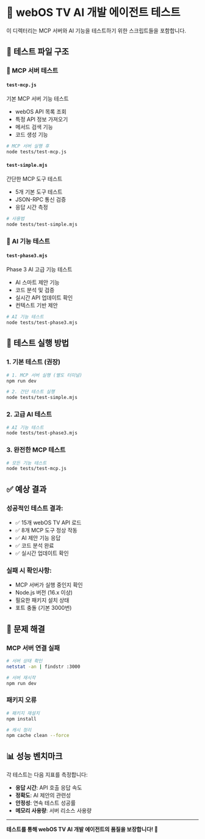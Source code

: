 # 🧪 webOS TV AI 개발 에이전트 테스트

이 디렉터리는 MCP 서버와 AI 기능을 테스트하기 위한 스크립트들을 포함합니다.

## 📁 테스트 파일 구조

### 🔧 MCP 서버 테스트

#### `test-mcp.js`
기본 MCP 서버 기능 테스트
- webOS API 목록 조회
- 특정 API 정보 가져오기
- 메서드 검색 기능
- 코드 생성 기능

```bash
# MCP 서버 실행 후
node tests/test-mcp.js
```

#### `test-simple.mjs`
간단한 MCP 도구 테스트
- 5개 기본 도구 테스트
- JSON-RPC 통신 검증
- 응답 시간 측정

```bash
# 사용법
node tests/test-simple.mjs
```

### 🤖 AI 기능 테스트

#### `test-phase3.mjs`
Phase 3 AI 고급 기능 테스트
- AI 스마트 제안 기능
- 코드 분석 및 검증
- 실시간 API 업데이트 확인
- 컨텍스트 기반 제안

```bash
# AI 기능 테스트
node tests/test-phase3.mjs
```

## 🚀 테스트 실행 방법

### 1. 기본 테스트 (권장)
```bash
# 1. MCP 서버 실행 (별도 터미널)
npm run dev

# 2. 간단 테스트 실행
node tests/test-simple.mjs
```

### 2. 고급 AI 테스트
```bash
# AI 기능 테스트
node tests/test-phase3.mjs
```

### 3. 완전한 MCP 테스트
```bash
# 모든 기능 테스트
node tests/test-mcp.js
```

## ✅ 예상 결과

### 성공적인 테스트 결과:
- ✅ 15개 webOS TV API 로드
- ✅ 8개 MCP 도구 정상 작동
- ✅ AI 제안 기능 응답
- ✅ 코드 분석 완료
- ✅ 실시간 업데이트 확인

### 실패 시 확인사항:
- MCP 서버가 실행 중인지 확인
- Node.js 버전 (16.x 이상)
- 필요한 패키지 설치 상태
- 포트 충돌 (기본 3000번)

## 🔧 문제 해결

### MCP 서버 연결 실패
```bash
# 서버 상태 확인
netstat -an | findstr :3000

# 서버 재시작
npm run dev
```

### 패키지 오류
```bash
# 패키지 재설치
npm install

# 캐시 정리
npm cache clean --force
```

## 📊 성능 벤치마크

각 테스트는 다음 지표를 측정합니다:
- **응답 시간**: API 호출 응답 속도
- **정확도**: AI 제안의 관련성
- **안정성**: 연속 테스트 성공률
- **메모리 사용량**: 서버 리소스 사용량

---

**테스트를 통해 webOS TV AI 개발 에이전트의 품질을 보장합니다! 🎯**
